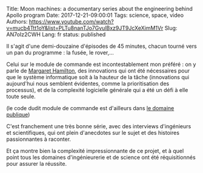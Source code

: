 Title: Moon machines: a documentary series about the engineering behind Apollo program
Date: 2017-12-21-09:00:01
Tags: science, space, video
Authors: https://www.youtube.com/watch?v=mucb4Ttt1oY&list=PLTu8nanTJo7GvulBxz9JT9JcXeXimM1Vr
Slug: AN7oIz2CWH
Lang: fr
status: published

Il s'agit d'une demi-douzaine d'épisodes de 45 minutes, chacun tourné vers un pan du programme : la fusée, le rover,…

Celui sur le module de commande est incontestablement mon préféré :
on y parle de [Margaret Hamilton](https://en.wikipedia.org/wiki/Margaret%20Hamilton%20%28scientist%29), des innovations qui ont été nécessaires
pour que le système informatique soit à la hauteur de la tâche
(innovations qui aujourd'hui nous semblent évidentes,
comme la prioritisation des processus), et de la complexité logicielle
générale qui a été un défi à elle toute seule.

(le code dudit module de commande est d'ailleurs dans [le domaine publique](https://lucas.bourneuf.net/links/PhcWWgXv73.html))

C'est franchement une très bonne série, avec des interviews d'ingénieurs et scientifiques, qui ont plein d'anecdotes sur le sujet et des histoires passionnantes à raconter.

Et ça montre bien la complexité impressionnante de ce projet,
et à quel point tous les domaines d'ingénieurerie et de science
ont été réquisitionnés pour assurer la réussite.
